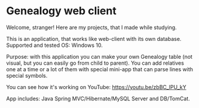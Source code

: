 # Genealogy web client
Welcome, stranger! 
Here are my projects, that I made while studying.

This is an application, that works like web-client with its own database. Supported and tested OS: Windows 10.

Purpose: with this application you can make your own Genealogy table (not visual, but you can easily go from child to parent).
You can add relatives one at a time or a lot of them with special mini-app that can parse lines with special symbols.

You can see how it's working on YouTube: https://youtu.be/zbBC_lPU_kY

App includes: Java Spring MVC/Hibernate/MySQL Server and DB/TomCat.
